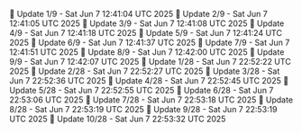 📌 Update 1/9 - Sat Jun  7 12:41:04 UTC 2025
📌 Update 2/9 - Sat Jun  7 12:41:05 UTC 2025
📌 Update 3/9 - Sat Jun  7 12:41:08 UTC 2025
📌 Update 4/9 - Sat Jun  7 12:41:18 UTC 2025
📌 Update 5/9 - Sat Jun  7 12:41:24 UTC 2025
📌 Update 6/9 - Sat Jun  7 12:41:37 UTC 2025
📌 Update 7/9 - Sat Jun  7 12:41:51 UTC 2025
📌 Update 8/9 - Sat Jun  7 12:42:00 UTC 2025
📌 Update 9/9 - Sat Jun  7 12:42:07 UTC 2025
📌 Update 1/28 - Sat Jun  7 22:52:22 UTC 2025
📌 Update 2/28 - Sat Jun  7 22:52:27 UTC 2025
📌 Update 3/28 - Sat Jun  7 22:52:36 UTC 2025
📌 Update 4/28 - Sat Jun  7 22:52:45 UTC 2025
📌 Update 5/28 - Sat Jun  7 22:52:55 UTC 2025
📌 Update 6/28 - Sat Jun  7 22:53:06 UTC 2025
📌 Update 7/28 - Sat Jun  7 22:53:18 UTC 2025
📌 Update 8/28 - Sat Jun  7 22:53:19 UTC 2025
📌 Update 9/28 - Sat Jun  7 22:53:19 UTC 2025
📌 Update 10/28 - Sat Jun  7 22:53:32 UTC 2025
